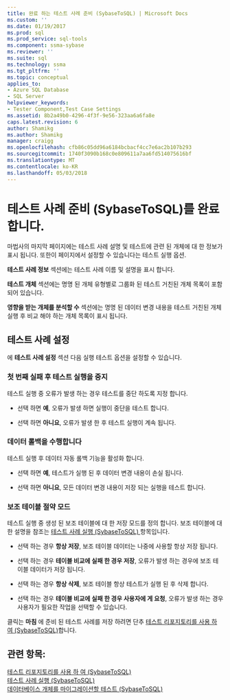 ```yaml
---
title: 완료 하는 테스트 사례 준비 (SybaseToSQL) | Microsoft Docs
ms.custom: ''
ms.date: 01/19/2017
ms.prod: sql
ms.prod_service: sql-tools
ms.component: ssma-sybase
ms.reviewer: ''
ms.suite: sql
ms.technology: ssma
ms.tgt_pltfrm: ''
ms.topic: conceptual
applies_to:
- Azure SQL Database
- SQL Server
helpviewer_keywords:
- Tester Component,Test Case Settings
ms.assetid: 8b2a49b0-4296-4f3f-9e56-323aa6a6fa8e
caps.latest.revision: 6
author: Shamikg
ms.author: Shamikg
manager: craigg
ms.openlocfilehash: cfb86c05dd96a6184bcbacf4cc7e6ac2b107b293
ms.sourcegitcommit: 1740f3090b168c0e809611a7aa6fd514075616bf
ms.translationtype: MT
ms.contentlocale: ko-KR
ms.lasthandoff: 05/03/2018
---
```

# <a name="finishing-test-case-preparation-sybasetosql"></a>테스트 사례 준비 (SybaseToSQL)를 완료합니다.
마법사의 마지막 페이지에는 테스트 사례 설명 및 테스트에 관련 된 개체에 대 한 정보가 표시 됩니다. 또한이 페이지에서 설정할 수 있습니다는 테스트 실행 옵션.  
  
**테스트 사례 정보** 섹션에는 테스트 사례 이름 및 설명을 표시 합니다.  
  
**테스트 개체** 섹션에는 명명 된 개체 유형별로 그룹화 된 테스트 거친된 개체 목록이 포함 되어 있습니다.  
  
**영향을 받는 개체를 분석할 수** 섹션에는 명명 된 데이터 변경 내용을 테스트 거친된 개체 실행 후 비교 해야 하는 개체 목록이 표시 됩니다.  
  
## <a name="test-case-settings"></a>테스트 사례 설정  
에 **테스트 사례 설정** 섹션 다음 실행 테스트 옵션을 설정할 수 있습니다.  
  
### <a name="stop-test-execution-after-first-failure"></a>첫 번째 실패 후 테스트 실행을 중지  
테스트 실행 중 오류가 발생 하는 경우 테스트를 중단 하도록 지정 합니다.  
  
-   선택 하면 **예**, 오류가 발생 하면 실행이 중단을 테스트 합니다.  
  
-   선택 하면 **아니요**, 오류가 발생 한 후 테스트 실행이 계속 됩니다.  
  
### <a name="perform-data-rollback"></a>데이터 롤백을 수행합니다  
테스트 실행 후 데이터 자동 롤백 기능을 활성화 합니다.  
  
-   선택 하면 **예**, 테스트가 실행 된 후 데이터 변경 내용이 손실 됩니다.  
  
-   선택 하면 **아니요**, 모든 데이터 변경 내용이 저장 되는 실행을 테스트 합니다.  
  
### <a name="auxiliary-tables-saving-mode"></a>보조 테이블 절약 모드  
테스트 실행 중 생성 된 보조 테이블에 대 한 저장 모드를 정의 합니다. 보조 테이블에 대 한 설명을 참조는 [테스트 사례 실행 &#40;SybaseToSQL&#41; ](../../ssma/sybase/running-test-cases-sybasetosql.md) 항목입니다.  
  
-   선택 하는 경우 **항상 저장**, 보조 테이블 데이터는 나중에 사용할 항상 저장 됩니다.  
  
-   선택 하는 경우 **테이블 비교에 실패 한 경우 저장**, 오류가 발생 하는 경우에 보조 테이블 데이터가 저장 됩니다.  
  
-   선택 하는 경우 **항상 삭제**, 보조 테이블 항상 테스트가 실행 된 후 삭제 합니다.  
  
-   선택 하는 경우 **테이블 비교에 실패 한 경우 사용자에 게 요청**, 오류가 발생 하는 경우 사용자가 필요한 작업을 선택할 수 있습니다.  
  
클릭는 **마침** 에 준비 된 테스트 사례를 저장 하려면 단추 [테스트 리포지토리를 사용 하 여 &#40;SybaseToSQL&#41;](../../ssma/sybase/using-test-repositories-sybasetosql.md)합니다.  
  
## <a name="see-also"></a>관련 항목:  
[테스트 리포지토리를 사용 하 여 &#40;SybaseToSQL&#41;](../../ssma/sybase/using-test-repositories-sybasetosql.md)  
[테스트 사례 실행 &#40;SybaseToSQL&#41;](../../ssma/sybase/running-test-cases-sybasetosql.md)  
[데이터베이스 개체를 마이그레이션할 테스트 &#40;SybaseToSQL&#41;](../../ssma/sybase/testing-migrated-database-objects-sybasetosql.md)  
  
